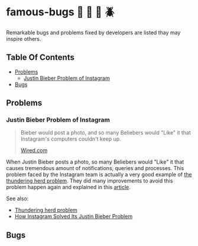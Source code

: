 # famous-bugs :bug: :honeybee: :ant: :beetle:

Remarkable bugs and problems fixed by developers are listed thay may inspire others.

<!-- START doctoc generated TOC please keep comment here to allow auto update -->
<!-- DON'T EDIT THIS SECTION, INSTEAD RE-RUN doctoc TO UPDATE -->
## Table Of Contents

- [Problems](#problems)
  - [Justin Bieber Problem of Instagram](#justin-bieber-problem-of-instagram)
- [Bugs](#bugs)

<!-- END doctoc generated TOC please keep comment here to allow auto update -->

## Problems

### Justin Bieber Problem of Instagram

> Bieber would post a photo, and so many Beliebers would "Like" it that Instagram's computers couldn't keep up.
>
> [Wired.com](https://www.wired.com/2015/11/how-instagram-solved-its-justin-bieber-problem/)

When Justin Bieber posts a photo, so many Beliebers would "Like" it that causes tremendous amount of notifications, queries and processes. This problem faced by the Instagram team is actually a very good example of [the thundering herd problem](https://en.wikipedia.org/wiki/Thundering_herd_problem). They did many improvements to avoid this problem happen again and explained in this [article](https://instagram-engineering.com/instagration-pt-2-scaling-our-infrastructure-to-multiple-data-centers-5745cbad7834).  

See also:

- [Thundering herd problem](https://www.wikiwand.com/en/Thundering_herd_problem)
- [How Instagram Solved Its Justin Bieber Problem](https://www.wired.com/2015/11/how-instagram-solved-its-justin-bieber-problem/)

## Bugs
